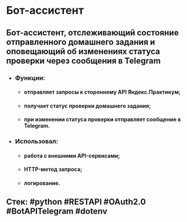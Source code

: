 #  Бот-ассистент 

## Бот-ассистент, отслеживающий состояние отправленного домашнего задания и оповещающий об изменениях статуса проверки через сообщения в Telegram

- ### Функции:

    - #### отправляет запросы к стороннему API Яндекс.Практикум;
    - #### получает статус проверки домашнего задания;
    - #### при изменении статуса проверки отправляет сообщение в Telegram.

- ### Использовал:

    - #### работа с внешними API-сервисами;
    - #### HTTP-метод запроса;
    - #### логирование.

## Cтек: #python #RESTAPI #OAuth2.0 #BotAPITelegram #dotenv
